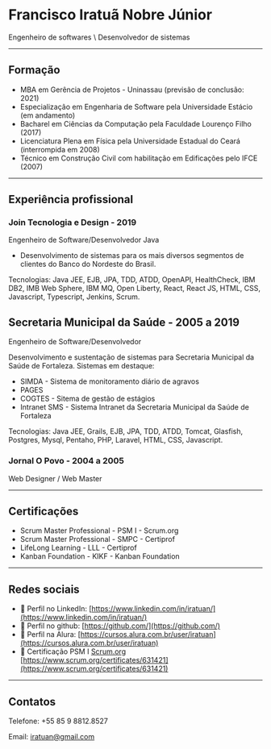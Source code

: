 
# Francisco Iratuã Nobre Júnior

Engenheiro de softwares \ Desenvolvedor de sistemas 

---

## Formação

- MBA em Gerência de Projetos - Uninassau (previsão de conclusão: 2021)
- Especialização em Engenharia de Software pela Universidade Estácio (em andamento)
- Bacharel em Ciências da Computação pela Faculdade Lourenço Filho (2017)
- Licenciatura Plena em Física pela Universidade Estadual do Ceará (interrompida em 2008)
- Técnico em Construção Civil com habilitação em Edificações pelo IFCE (2007)

---

## Experiência profissional

### Join Tecnologia e Design - 2019

Engenheiro de Software/Desenvolvedor Java 

- Desenvolvimento de sistemas para os mais diversos segmentos de clientes do Banco do Nordeste do Brasil.

Tecnologias: Java JEE, EJB, JPA, TDD, ATDD, OpenAPI, HealthCheck, IBM DB2, IMB Web Sphere, IBM MQ, Open Liberty, React, React JS, HTML, CSS,  Javascript, Typescript, Jenkins, Scrum.

## Secretaria Municipal da Saúde - 2005 a 2019

Engenheiro de Software/Desenvolvedor

Desenvolvimento e sustentação de sistemas para Secretaria Municipal da Saúde de Fortaleza.
Sistemas em destaque:

- SIMDA - Sistema de monitoramento diário de agravos
- PAGES
- COGTES - Sitema de gestão de estágios
- Intranet SMS - Sistema Intranet da Secretaria Municipal da Saúde de Fortaleza

Tecnologias: Java JEE, Grails, EJB, JPA, TDD, ATDD, Tomcat, Glasfish, Postgres, Mysql, Pentaho, PHP, Laravel, HTML, CSS, Javascript.

### Jornal O Povo - 2004 a 2005

Web Designer / Web Master

---

## Certificações

- Scrum Master Professional - PSM I - Scrum.org
- Scrum Master Professional - SMPC - Certiprof
- LifeLong Learning - LLL - Certiprof
- Kanban Foundation - KIKF - Kanban Foundation

---

## Redes sociais

- 🔗 Perfil no LinkedIn: [https://www.linkedin.com/in/iratuan/](https://www.linkedin.com/in/iratuan/)
- 🔗 Perfil no github: [https://github.com/](https://github.com/)
- 🔗 Perfil na Alura: [https://cursos.alura.com.br/user/iratuan](https://cursos.alura.com.br/user/iratuan)
- 🔗 Certificação PSM I [Scrum.org](http://scrum.org)  [https://www.scrum.org/certificates/631421](https://www.scrum.org/certificates/631421)

---

## Contatos

Telefone: +55 85 9 8812.8527

Email: iratuan@gmail.com
